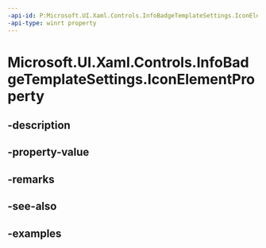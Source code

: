 ```yaml
---
-api-id: P:Microsoft.UI.Xaml.Controls.InfoBadgeTemplateSettings.IconElementProperty
-api-type: winrt property
---
```


# Microsoft.UI.Xaml.Controls.InfoBadgeTemplateSettings.IconElementProperty

<!--
public static Windows.UI.Xaml.DependencyProperty IconElementProperty { get; }
-->


## -description

## -property-value

## -remarks

## -see-also

## -examples


